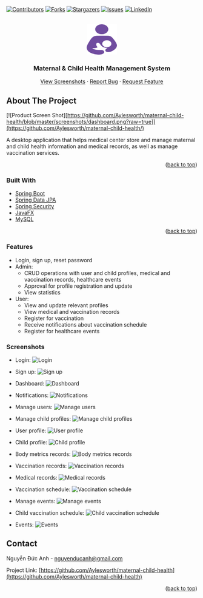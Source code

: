 [![Contributors][contributors-shield]][contributors-url]
[![Forks][forks-shield]][forks-url]
[![Stargazers][stars-shield]][stars-url]
[![Issues][issues-shield]][issues-url]
[![LinkedIn][linkedin-shield]][linkedin-url]

<!-- PROJECT LOGO -->
<br />
<div align="center">
  <a href="https://github.com/Aylesworth/maternal-child-health">
    <img src="logo.png" alt="Logo" width="80" height="80">
  </a>

  <h3 align="center">Maternal & Child Health Management System</h3>

  <p align="center">
    <a href="https://github.com/Aylesworth/maternal-child-health/tree/master/screenshots">View Screenshots</a>
    ·
    <a href="https://github.com/Aylesworth/maternal-child-health/issues">Report Bug</a>
    ·
    <a href="https://github.com/Aylesworth/maternal-child-health/issues">Request Feature</a>
  </p>
</div>

<!-- ABOUT THE PROJECT -->
## About The Project

[![Product Screen Shot][https://github.com/Aylesworth/maternal-child-health/blob/master/screenshots/dashboard.png?raw=true]](https://github.com/Aylesworth/maternal-child-health/)

A desktop application that helps medical center store and manage maternal and child health information and medical records, as well as manage vaccination services.

<p align="right">(<a href="#readme-top">back to top</a>)</p>

### Built With

* [Spring Boot](https://spring.io/projects/spring-boot)
* [Spring Data JPA](https://spring.io/projects/spring-data-jpa)
* [Spring Security](https://spring.io/projects/spring-security)
* [JavaFX](https://openjfx.io/)
* [MySQL](https://www.mysql.com/)

<p align="right">(<a href="#readme-top">back to top</a>)</p>

### Features

* Login, sign up, reset password
* Admin:
	* CRUD operations with user and child profiles, medical and vaccination records, healthcare events
	* Approval for profile registration and update
	* View statistics
* User:
	* View and update relevant profiles
	* View medical and vaccination records
	* Register for vaccination
	* Receive notifications about vaccination schedule
	* Register for healthcare events

### Screenshots

* Login:
![Login](https://github.com/Aylesworth/maternal-child-health/blob/master/screenshots/login.jpg?raw=true)

* Sign up:
![Sign up](https://github.com/Aylesworth/maternal-child-health/blob/master/screenshots/sign-up.jpg?raw=true)

* Dashboard:
![Dashboard](https://github.com/Aylesworth/maternal-child-health/blob/master/screenshots/dashboard.jpg?raw=true)

* Notifications:
![Notifications](https://github.com/Aylesworth/maternal-child-health/blob/master/screenshots/notifications.jpg?raw=true)

* Manage users:
![Manage users](https://github.com/Aylesworth/maternal-child-health/blob/master/screenshots/manage-users.jpg?raw=true)

* Manage child profiles:
![Manage child profiles](https://github.com/Aylesworth/maternal-child-health/blob/master/screenshots/manage-children.jpg?raw=true)

* User profile:
![User profile](https://github.com/Aylesworth/maternal-child-health/blob/master/screenshots/user-profile.jpg?raw=true)

* Child profile:
![Child profile](https://github.com/Aylesworth/maternal-child-health/blob/master/screenshots/child-profile.jpg?raw=true)

* Body metrics records:
![Body metrics records](https://github.com/Aylesworth/maternal-child-health/blob/master/screenshots/body-metrics.jpg?raw=true)

* Vaccination records:
![Vaccination records](https://github.com/Aylesworth/maternal-child-health/blob/master/screenshots/injection-records.jpg?raw=true)

* Medical records:
![Medical records](https://github.com/Aylesworth/maternal-child-health/blob/master/screenshots/examination-records.jpg?raw=true)

* Vaccination schedule:
![Vaccination schedule](https://github.com/Aylesworth/maternal-child-health/blob/master/screenshots/vaccination-schedule.jpg?raw=true)

* Manage events:
![Manage events](https://github.com/Aylesworth/maternal-child-health/blob/master/screenshots/manage-events.jpg?raw=true)

* Child vaccination schedule:
![Child vaccination schedule](https://github.com/Aylesworth/maternal-child-health/blob/master/screenshots/child-vaccination-schedule.jpg?raw=true)

* Events:
![Events](https://github.com/Aylesworth/maternal-child-health/blob/master/screenshots/events.jpg?raw=true)

<!-- CONTACT -->
## Contact

Nguyễn Đức Anh - nguyenducanh@gmail.com

Project Link: [https://github.com/Aylesworth/maternal-child-health](https://github.com/Aylesworth/maternal-child-health)

<p align="right">(<a href="#readme-top">back to top</a>)</p>


<!-- MARKDOWN LINKS & IMAGES -->
<!-- https://www.markdownguide.org/basic-syntax/#reference-style-links -->
[contributors-shield]: https://img.shields.io/github/contributors/othneildrew/Best-README-Template.svg?style=for-the-badge
[contributors-url]: https://github.com/Aylesworth/maternal-child-health/graphs/contributors
[forks-shield]: https://img.shields.io/github/forks/othneildrew/Best-README-Template.svg?style=for-the-badge
[forks-url]: https://github.com/Aylesworth/maternal-child-health/network/members
[stars-shield]: https://img.shields.io/github/stars/othneildrew/Best-README-Template.svg?style=for-the-badge
[stars-url]: https://github.com/Aylesworth/maternal-child-health/stargazers
[issues-shield]: https://img.shields.io/github/issues/othneildrew/Best-README-Template.svg?style=for-the-badge
[issues-url]: https://github.com/Aylesworth/maternal-child-health/issues
[linkedin-shield]: https://img.shields.io/badge/-LinkedIn-black.svg?style=for-the-badge&logo=linkedin&colorB=555
[linkedin-url]: https://www.linkedin.com/in/duc-anh-nguyen-a47522218/
